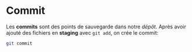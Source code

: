 
# Commit

Les **commits** sont des points de sauvegarde dans notre *dépôt*.
Après avoir ajouté des fichiers en **staging** avec `git add`, on crée le commit:
```sh
git commit
```

